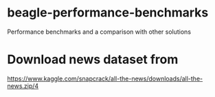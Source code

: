 # beagle-performance-benchmarks

Performance benchmarks and a comparison with other solutions

# Download news dataset from

https://www.kaggle.com/snapcrack/all-the-news/downloads/all-the-news.zip/4
